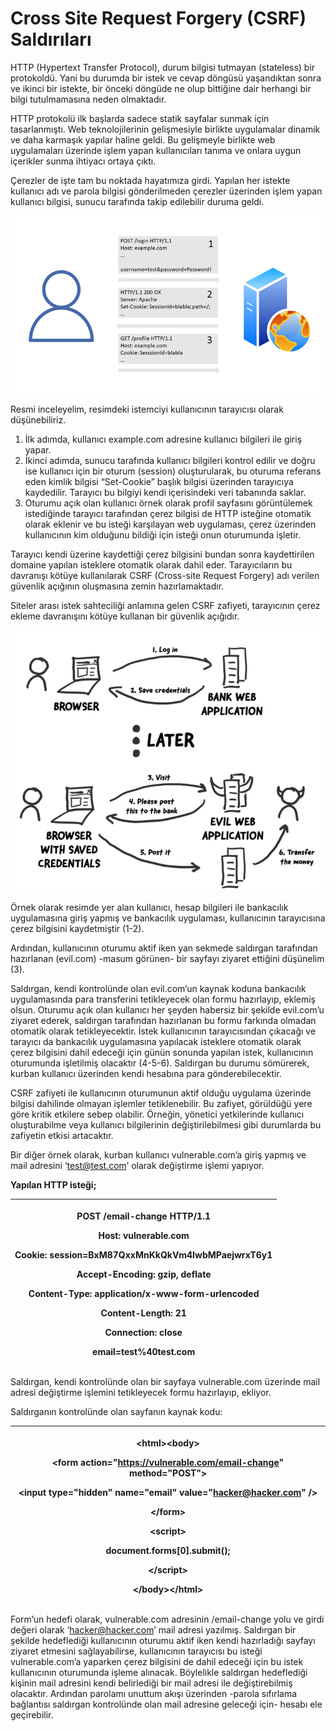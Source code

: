 # Cross Site Request Forgery (CSRF) Saldırıları

HTTP (Hypertext Transfer Protocol), durum bilgisi tutmayan (stateless) bir protokoldü. Yani bu durumda bir istek ve cevap döngüsü yaşandıktan sonra ve ikinci bir istekte, bir önceki döngüde ne olup bittiğine dair herhangi bir bilgi tutulmamasına neden olmaktadır.

HTTP protokolü ilk başlarda sadece statik sayfalar sunmak için tasarlanmıştı. Web teknolojilerinin gelişmesiyle birlikte uygulamalar dinamik ve daha karmaşık yapılar haline geldi. Bu gelişmeyle birlikte web uygulamaları üzerinde işlem yapan kullanıcıları tanıma ve onlara uygun içerikler sunma ihtiyacı ortaya çıktı.

Çerezler de işte tam bu noktada hayatımıza girdi. Yapılan her istekte kullanıcı adı ve parola bilgisi gönderilmeden çerezler üzerinden işlem yapan kullanıcı bilgisi, sunucu tarafında takip edilebilir duruma geldi.

![](<../../.gitbook/assets/image (8).png>)

Resmi inceleyelim, resimdeki istemciyi kullanıcının tarayıcısı olarak düşünebiliriz.

1. İlk adımda, kullanıcı example.com adresine kullanıcı bilgileri ile giriş yapar.
2. İkinci adımda, sunucu tarafında kullanıcı bilgileri kontrol edilir ve doğru ise kullanıcı için bir oturum (session) oluşturularak, bu oturuma referans eden kimlik bilgisi “Set-Cookie” başlık bilgisi üzerinden tarayıcıya kaydedilir. Tarayıcı bu bilgiyi kendi içerisindeki veri tabanında saklar.
3. Oturumu açık olan kullanıcı örnek olarak profil sayfasını görüntülemek istediğinde tarayıcı tarafından çerez bilgisi de HTTP isteğine otomatik olarak eklenir ve bu isteği karşılayan web uygulaması, çerez üzerinden kullanıcının kim olduğunu bildiği için isteği onun oturumunda işletir.

Tarayıcı kendi üzerine kaydettiği çerez bilgisini bundan sonra kaydettirilen domaine yapılan isteklere otomatik olarak dahil eder. Tarayıcıların bu davranışı kötüye kullanılarak CSRF (Cross-site Request Forgery) adı verilen güvenlik açığının oluşmasına zemin hazırlamaktadır.

Siteler arası istek sahteciliği anlamına gelen CSRF zafiyeti, tarayıcının çerez ekleme davranışını kötüye kullanan bir güvenlik açığıdır.&#x20;

![https://medium.com/tresorit-engineering/modern-csrf-mitigation-in-single-page-applications-695bcb538eec adresinden alınmıştır.](<../../.gitbook/assets/image (14).png>)

Örnek olarak resimde yer alan kullanıcı, hesap bilgileri ile bankacılık uygulamasına giriş yapmış ve bankacılık uygulaması, kullanıcının tarayıcısına çerez bilgisini kaydetmiştir (1-2).

Ardından, kullanıcının oturumu aktif iken yan sekmede saldırgan tarafından hazırlanan (evil.com) -masum görünen- bir sayfayı ziyaret ettiğini düşünelim (3).

Saldırgan, kendi kontrolünde olan evil.com’un kaynak koduna bankacılık uygulamasında para transferini tetikleyecek olan formu hazırlayıp, eklemiş olsun. Oturumu açık olan kullanıcı her şeyden habersiz bir şekilde evil.com’u ziyaret ederek, saldırgan tarafından hazırlanan bu formu farkında olmadan otomatik olarak tetikleyecektir. İstek kullanıcının tarayıcısından çıkacağı ve tarayıcı da bankacılık uygulamasına yapılacak isteklere otomatik olarak çerez bilgisini dahil edeceği için günün sonunda yapılan istek, kullanıcının oturumunda işletilmiş olacaktır (4-5-6). Saldırgan bu durumu sömürerek, kurban kullanıcı üzerinden kendi hesabına para gönderebilecektir.

CSRF zafiyeti ile kullanıcının oturumunun aktif olduğu uygulama üzerinde bilgisi dahilinde olmayan işlemler tetiklenebilir. Bu zafiyet, görüldüğü yere göre kritik etkilere sebep olabilir. Örneğin, yönetici yetkilerinde kullanıcı oluşturabilme veya kullanıcı bilgilerinin değiştirilebilmesi gibi durumlarda bu zafiyetin etkisi artacaktır.

Bir diğer örnek olarak, kurban kullanıcı vulnerable.com’a giriş yapmış ve mail adresini ‘test@test.com’ olarak değiştirme işlemi yapıyor.

**Yapılan HTTP isteği;**

| <p>POST /email-change HTTP/1.1</p><p><strong>Host: vulnerable.com</strong></p><p><strong>Cookie: session=BxM87QxxMnKkQkVm4IwbMPaejwrxT6y1</strong></p><p>Accept-Encoding: gzip, deflate</p><p>Content-Type: application/x-www-form-urlencoded</p><p>Content-Length: 21</p><p>Connection: close</p><p> </p><p><strong>email=test%40test.com</strong></p> |
| ------------------------------------------------------------------------------------------------------------------------------------------------------------------------------------------------------------------------------------------------------------------------------------------------------------------------------------------------------- |

Saldırgan, kendi kontrolünde olan bir sayfaya vulnerable.com üzerinde mail adresi değiştirme işlemini tetikleyecek formu hazırlayıp, ekliyor.

Saldırganın kontrolünde olan sayfanın kaynak kodu:

| <p><strong>&#x3C;html>&#x3C;body></strong></p><p>  <strong>&#x3C;form action="https://vulnerable.com/email-change" method="POST"></strong></p><p>    <strong>&#x3C;input type="hidden" name="email" value="hacker@hacker.com" /></strong></p><p>  <strong>&#x3C;/form></strong></p><p>  <strong>&#x3C;script></strong></p><p>    <strong>document.forms[0].submit();</strong></p><p>  <strong>&#x3C;/script></strong></p><p><strong>&#x3C;/body>&#x3C;/html></strong></p> |
| ------------------------------------------------------------------------------------------------------------------------------------------------------------------------------------------------------------------------------------------------------------------------------------------------------------------------------------------------------------------------------------------------------------------------------------------------------------------------- |

Form’un hedefi olarak, vulnerable.com adresinin /email-change yolu ve girdi değeri olarak ‘hacker@hacker.com’ mail adresi yazılmış. Saldırgan bir şekilde hedeflediği kullanıcının oturumu aktif iken kendi hazırladığı sayfayı ziyaret etmesini sağlayabilirse, kullanıcının tarayıcısı bu isteği vulnerable.com’a yaparken çerez bilgisini de dahil edeceği için bu istek kullanıcının oturumunda işleme alınacak. Böylelikle saldırgan hedeflediği kişinin mail adresini kendi belirlediği bir mail adresi ile değiştirebilmiş olacaktır. Ardından parolamı unuttum akışı üzerinden -parola sıfırlama bağlantısı saldırgan kontrolünde olan mail adresine geleceği için- hesabı ele geçirebilir.
